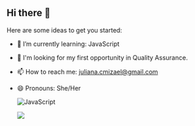 ## Hi there 👋

Here are some ideas to get you started:

- 🌱 I’m currently learning: JavaScript
- 👯 I'm looking for my first opportunity in Quality Assurance.
- 📫 How to reach me: juliana.cmizael@gmail.com
- 😄 Pronouns: She/Her

  ![JavaScript](https://img.shields.io/badge/javascript-%23323330.svg?style=for-the-badge&logo=javascript&logoColor=%23F7DF1E)

  <a href="https://www.linkedin.com/in/juliana-amaral-silva" target="_blank"><img src="https://img.shields.io/badge/-LinkedIn-%230077B5?style=for-the-badge&logo=linkedin&logoColor=white" target="_blank"></a> 


